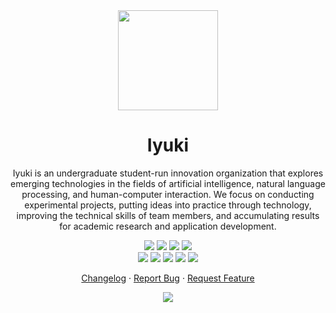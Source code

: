 <div align="center"><a name="readme-top"></a>

<img height="160" src="https://avatars.githubusercontent.com/u/193601179?v=4">

<h1>Iyuki</h1>

Iyuki is an undergraduate student-run innovation organization that explores emerging technologies in the fields of artificial intelligence, natural language processing, and human-computer interaction. We focus on conducting experimental projects, putting ideas into practice through technology, improving the technical skills of team members, and accumulating results for academic research and application development.

[![][github-release-shield]][github-release-link]
[![][github-releasedate-shield]][github-releasedate-link]
[![][github-action-test-shield]][github-action-test-link]
[![][github-action-release-shield]][github-action-release-link]<br/>
[![][github-contributors-shield]][github-contributors-link]
[![][github-forks-shield]][github-forks-link]
[![][github-stars-shield]][github-stars-link]
[![][github-issues-shield]][github-issues-link]
[![][github-license-shield]][github-license-link]

[Changelog](./CHANGELOG.md) · [Report Bug][github-issues-link] · [Request Feature][github-issues-link]

![](https://raw.githubusercontent.com/andreasbm/readme/master/assets/lines/rainbow.png)

</div>

[github-release-shield]: https://img.shields.io/github/v/release/iiiyuki/.github?color=369eff&labelColor=black&logo=github&style=flat-square
[github-release-link]: https://github.com/iiiyuki/.github/releases
[github-releasedate-shield]: https://img.shields.io/github/release-date/iiiyuki/.github?color=black&labelColor=black&style=flat-square
[github-releasedate-link]: https://github.com/iiiyuki/.github/releases
[github-action-test-shield]: https://img.shields.io/github/actions/workflow/status/binaryYuki/animeapi/.github/workflows/autoci.yml?color=black&label=test&labelColor=black&logo=githubactions&logoColor=white&style=flat-square
[github-action-test-link]: https://github.com/binaryYuki/animeapi/.github/actions/workflows/test.yml
[github-action-release-shield]: https://img.shields.io/github/actions/workflow/status/binaryYuki/animeapi/.github/workflows/autoci.yml?color=black&label=release&labelColor=black&logo=githubactions&logoColor=white&style=flat-square
[github-action-release-link]: https://github.com/iiiyuki/.github/actions/workflows/release.yml
[github-contributors-shield]: https://img.shields.io/github/contributors/binaryYuki/animeapi?color=c4f042&labelColor=black&style=flat-square
[github-contributors-link]: https://github.com/iiiyuki/.github/graphs/contributors
[github-forks-shield]: https://img.shields.io/github/forks/iyuki/.github?color=8ae8ff&labelColor=black&style=flat-square
[github-forks-link]: https://github.com/iiiyuki/.github/network/members
[github-stars-shield]: https://img.shields.io/github/stars/iiiyuki/.github?color=ffcb47&labelColor=black&style=flat-square
[github-stars-link]: https://github.com/iiiyuki/.github/network/stargazers
[github-issues-shield]: https://img.shields.io/github/issues/iiiyuki/.github?color=ff80eb&labelColor=black&style=flat-square
[github-issues-link]: https://github.com/iiiyuki/.github/issues
[github-license-shield]: https://img.shields.io/github/license/iiiyuki/.github?color=white&labelColor=black&style=flat-square
[github-license-link]: https://github.com/iiiyuki/.github/blob/main/LICENSE
